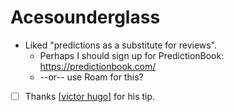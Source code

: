 # Acesounderglass
- Liked "predictions as a substitute for reviews".
    - Perhaps I should sign up for PredictionBook: https://predictionbook.com/
    - --or-- use Roam for this?
- [ ] Thanks [[victor hugo]] for his tip.

[//begin]: # "Autogenerated link references for markdown compatibility"
[victor hugo]: victor-hugo "Victor Hugo"
[//end]: # "Autogenerated link references"